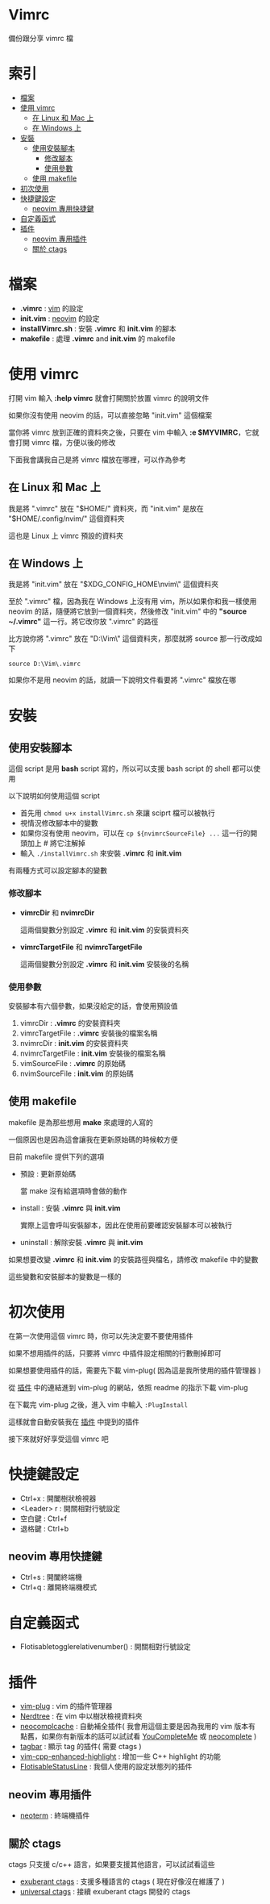 # Vimrc
備份跟分享 vimrc 檔
# 索引
- [檔案](#檔案)
- [使用 vimrc](#使用-vimrc)
  - [在 Linux 和 Mac 上](#在-linux-和-mac-上)
  - [在 Windows 上](#在-windows-上)
- [安裝](#安裝)
  - [使用安裝腳本](#使用安裝腳本)
    - [修改腳本](#修改腳本)
    - [使用參數](#使用參數)
  - [使用 makefile](#使用-makefile)
- [初次使用](#初次使用)
- [快捷鍵設定](#快捷鍵設定)
  - [neovim 專用快捷鍵](#neovim-專用快捷鍵)
- [自定義函式](#自定義函式)
- [插件](#插件)
  - [neovim 專用插件](#neovim-專用插件)
  - [關於 ctags](#關於-ctags)
# 檔案
- **.vimrc**          : [vim](https://github.com/vim/vim) 的設定
- **init.vim**        : [neovim](https://github.com/neovim/neovim) 的設定
- **installVimrc.sh** : 安裝 **.vimrc** 和 **init.vim** 的腳本
- **makefile**        : 處理 **.vimrc** and **init.vim** 的 makefile
# 使用 vimrc
打開 vim 輸入 **:help vimrc** 就會打開關於放置 vimrc 的說明文件

如果你沒有使用 neovim 的話，可以直接忽略 "init.vim" 這個檔案

當你將 vimrc 放到正確的資料夾之後，只要在 vim 中輸入 **:e $MYVIMRC**，它就會打開 vimrc 檔，方便以後的修改

下面我會講我自己是將 vimrc 檔放在哪裡，可以作為參考
## 在 Linux 和 Mac 上
  我是將 ".vimrc" 放在 "$HOME/" 資料夾，而 "init.vim" 是放在 "$HOME/.config/nvim/" 這個資料夾

  這也是 Linux 上 vimrc 預設的資料夾
## 在 Windows 上
  我是將 "init.vim" 放在 "$XDG_CONFIG_HOME\nvim\\" 這個資料夾

  至於 ".vimrc" 檔，因為我在 Windows 上沒有用 vim，所以如果你和我一樣使用 neovim 的話，隨便將它放到一個資料夾，然後修改 "init.vim" 中的 **"source ~/.vimrc"** 這一行。將它改你放 ".vimrc" 的路徑

  比方說你將 ".vimrc" 放在 "D:\Vim\\" 這個資料夾，那麼就將 source 那一行改成如下
  ```
  source D:\Vim\.vimrc
  ```

  如果你不是用 neovim 的話，就讀一下說明文件看要將 ".vimrc" 檔放在哪
# 安裝
## 使用安裝腳本
這個 script 是用 **bash** script 寫的，所以可以支援 bash script 的 shell 都可以使用

以下說明如何使用這個 script
- 首先用 ```chmod u+x installVimrc.sh``` 來讓 sciprt 檔可以被執行
- 視情況修改腳本中的變數
- 如果你沒有使用 neovim，可以在 ```cp ${nvimrcSourceFile} ...``` 這一行的開頭加上 # 將它注解掉
- 輸入 ```./installVimrc.sh``` 來安裝 **.vimrc** 和 **init.vim**

有兩種方式可以設定腳本的變數
### 修改腳本
- **vimrcDir** 和 **nvimrcDir**

  這兩個變數分別設定 **.vimrc** 和 **init.vim** 的安裝資料夾
- **vimrcTargetFile** 和 **nvimrcTargetFile**

  這兩個變數分別設定 **.vimrc** 和 **init.vim** 安裝後的名稱
### 使用參數
安裝腳本有六個參數，如果沒給定的話，會使用預設值

1. vimrcDir         : **.vimrc** 的安裝資料夾
2. vimrcTargetFile  : **.vimrc** 安裝後的檔案名稱
3. nvimrcDir        : **init.vim** 的安裝資料夾
4. nvimrcTargetFile : **init.vim** 安裝後的檔案名稱
5. vimSourceFile    : **.vimrc** 的原始碼
6. nvimSourceFile   : **init.vim** 的原始碼
## 使用 makefile
makefile 是為那些想用 **make** 來處理的人寫的

一個原因也是因為這會讓我在更新原始碼的時候較方便

目前 makefile 提供下列的選項
- 預設      : 更新原始碼

  當 make 沒有給選項時會做的動作
- install   : 安裝 **.vimrc** 與 **init.vim**

  實際上這會呼叫安裝腳本，因此在使用前要確認安裝腳本可以被執行
- uninstall : 解除安裝 **.vimrc** 與 **init.vim**

如果想要改變 **.vimrc** 和 **init.vim** 的安裝路徑與檔名，請修改 makefile 中的變數

這些變數和安裝腳本的變數是一樣的
# 初次使用
在第一次使用這個 vimrc 時，你可以先決定要不要使用插件

如果不想用插件的話，只要將 vimrc 中插件設定相關的行數刪掉即可

如果想要使用插件的話，需要先下載 vim-plug( 因為這是我所使用的插件管理器 )

從 [插件](#插件) 中的連結進到 vim-plug 的網站，依照 readme 的指示下載 vim-plug

在下載完 vim-plug 之後，進入 vim 中輸入 ```:PlugInstall```

這樣就會自動安裝我在 [插件](#插件) 中提到的插件

接下來就好好享受這個 vimrc 吧
# 快捷鍵設定
- Ctrl+x      : 開闔樹狀檢視器
- \<Leader> r : 開關相對行號設定
- 空白鍵      : Ctrl+f
- 退格鍵      : Ctrl+b
## neovim 專用快捷鍵
- Ctrl+s : 開闔終端機
- Ctrl+q : 離開終端機模式
# 自定義函式
- Flotisabletogglerelativenumber() : 開關相對行號設定
# 插件
- [vim-plug](https://github.com/junegunn/vim-plug)                                  : vim 的插件管理器
- [Nerdtree](https://github.com/scrooloose/nerdtree)                                : 在 vim 中以樹狀檢視資料夾
- [neocomplcache](https://github.com/shougo/neocomplcache.vim)                      : 自動補全插件( 我會用這個主要是因為我用的 vim 版本有點舊，如果你有新版本的話可以試試看 [YouCompleteMe](https://github.com/valloric/youcompleteme) 或 [neocomplete](https://github.com/shougo/neocomplete.vim) )
- [tagbar](https://github.com/majutsushi/tagbar)                                    : 顯示 tag 的插件( 需要 ctags )
- [vim-cpp-enhanced-highlight](http://github.com/octol/vim-cpp-enhanced-highlight)  : 增加一些 C++ highlight 的功能
- [FlotisableStatusLine](https://github.com/flotisable/FlotisableStatusLine)        : 我個人使用的設定狀態列的插件
## neovim 專用插件
- [neoterm](https://github.com/kassio/neoterm)                                      : 終端機插件
## 關於 ctags
ctags 只支援 c/c++ 語言，如果要支援其他語言，可以試試看這些
- [exuberant ctags](http://ctags.sourceforge.net/)            : 支援多種語言的 ctags ( 現在好像沒在維護了 )
- [universal ctags](https://github.com/universal-ctags/ctags) : 接續 exuberant ctags 開發的 ctags
